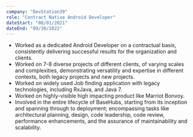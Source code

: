 ```yaml
---
company: "DevStation39"
role: "Contract Native Android Developer"
dateStart: "08/01/2021"
dateEnd: "09/30/2022"
---
```


- Worked as a dedicated Android Developer on a contractual basis, consistently delivering successful results for the organization and clients.
- Worked on 7-8 diverse projects of different clients, of varying scales and complexities, demonstrating versatility and expertise in different contexts, both legacy projects and new projects.
- Worked on widely used Job finding application with legacy technologies, including RxJava, and Java 7.
- Worked on highly-visible high impacting product like Marriot Bonvoy.
- Involved in the entire lifecycle of BaseHubs, starting from its inception and spanning through to deployment; encompassing tasks like architectural planning, design, code leadership, code review, performance enhancements, and the assurance of maintainability and scalability.
